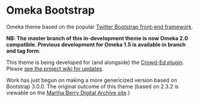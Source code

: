 Omeka Bootstrap
===============

Omeka theme based on the popular [Twitter Bootstrap front-end framework](http://twitter.github.com/bootstrap/).

**NB: The master branch of this in-development theme is now Omeka 2.0 compatible. Previous development for Omeka 1.5 is available in branch and tag form.**

This theme is being developed for (and alongside) the [Crowd-Ed plugin](http://github.com/gsbodine/crowd-ed).
Please [see the project wiki for updates](https://github.com/gsbodine/omeka-bootstrap/wiki/Omeka-Bootstrap).

Work has just begun on making a more genericized version based on Bootstrap 3.0.0. The original outcome of this theme (based on 2.3.2 is viewable on the [Martha Berry Digital Archive site](https://mbda.berry.edu).)
